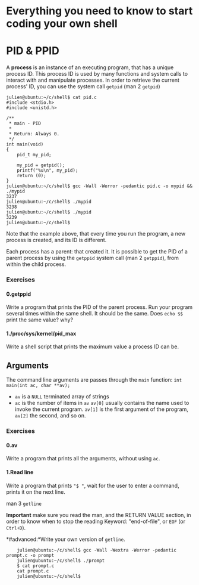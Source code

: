 # Everything you need to know to start coding your own shell

# PID & PPID

A **process** is an instance of an executing program, that has a unique process ID. This process ID is used by many functions and system calls to interact with and manipulate processes. In order to retrieve the current process' ID, you can use the system call `getpid` (man 2 `getpid`)

~~~~~
julien@ubuntu:~/c/shell$ cat pid.c
#include <stdio.h>
#include <unistd.h>

/**
 * main - PID
 *
 * Return: Always 0.
 */
int main(void)
{
	pid_t my_pid;

	my_pid = getpid();
	printf("%u\n", my_pid);
	return (0);
}
julien@ubuntu:~/c/shell$ gcc -Wall -Werror -pedantic pid.c -o mypid && ./mypid
3237
julien@ubuntu:~/c/shell$ ./mypid
3238
julien@ubuntu:~/c/shell$ ./mypid
3239
julien@ubuntu:~/c/shell$
~~~~~

Note that the example above, that every time you run the program, a new process is created, and its ID is different.

Each process has a parent: that created it. It is possible to get the PID of a parent process by using the `getppid` system call (man 2 `getppid`), from within the child process.

### Exercises
#### 0.getppid
Write a program that prints the PID of the parent process. Run your program several times within the same shell. It should be the same. Does `echo $$` print the same value? why?
#### 1./proc/sys/kernel/pid_max
Write a shell script that prints the maximum value a process ID can be.

## Arguments

The command line arguments are passes through the `main` function: `int main(int ac, char **av);`
* `av` is a `NULL` terminated array of strings
* `ac` is the number of items in `av`
`av[0]` usually contains the name used to invoke the current program. `av[1]` is the first argument of the program, `av[2]` the second, and so on.

### Exercises
#### 0.av
Write a program that prints all the arguments, without using `ac`.
#### 1.Read line
Write a program that prints `"$ "`, wait for the user to enter a command, prints it on the next line.

man 3 `getline`

**Important** make sure you read the man, and the RETURN VALUE section, in order to know when to stop the reading
Keyword: "end-of-file", or `EOF` (or `Ctrl+D`).

*\#advanced:*Write your own version of `getline`.

~~~~~
	julien@ubuntu:~/c/shell$ gcc -Wall -Wextra -Werror -pedantic prompt.c -o prompt
	julien@ubuntu:~/c/shell$ ./prompt
	$ cat prompt.c
	cat prompt.c
	julien@ubuntu:~/c/shell$
~~~~~

